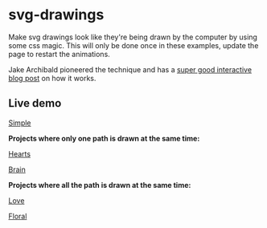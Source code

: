 # svg-drawings
Make svg drawings look like they're being drawn by the computer by using some css magic. This will only be done once in these examples, update the page to restart the animations.

Jake Archibald pioneered the technique and has a [super good interactive blog post](https://jakearchibald.com/2013/animated-line-drawing-svg/) on how it works.

## Live demo
[Simple](https://johandjarvkarltorp.github.io/svg-drawings/simple/)

**Projects where only one path is drawn at the same time:**

[Hearts](https://johandjarvkarltorp.github.io/svg-drawings/hearts/)

[Brain](https://johandjarvkarltorp.github.io/svg-drawings/brain/)

**Projects where all the path is drawn at the same time:**

[Love](https://johandjarvkarltorp.github.io/svg-drawings/love/)

[Floral](https://johandjarvkarltorp.github.io/svg-drawings/floral/)
